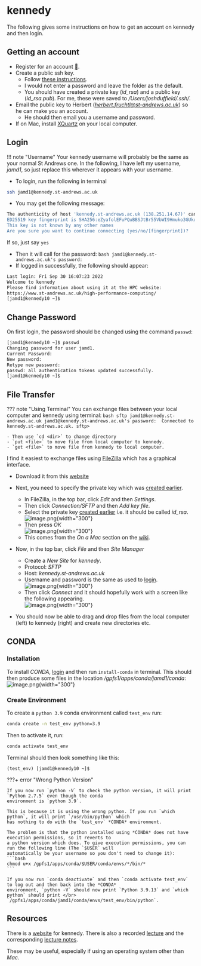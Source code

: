 # kennedy
The following gives some instructions on how to get an account on kennedy and then login.
## Getting an account
- Register for an account [🔗](https://www.st-andrews.ac.uk/high-performance-computing/register/access.htm).
- Create a public ssh key.
    - Follow [these instructions](https://www.siteground.co.uk/kb/how_to_generate_an_ssh_key_pair_in_mac_os/).
    - I would not enter a password and leave the folder as the default.
    - You should have created a private key (*id_rsa*) and a public key (*id_rsa.pub*). For me, these were saved to 
    */Users/joshduffield/.ssh/*.
- Email the public key to Herbert (*herbert.fruchtl@st-andrews.ac.uk*) so he can make you an account.
    - He should then email you a username and password.
- If on Mac, install [XQuartz](https://www.xquartz.org/) on your local computer.

## Login
!!! note "Username"
	Your kennedy username will probably be the same as your normal St Andrews one. In the following, I have left 
	my username, *jamd1*, so just replace this wherever it appears with your username.

- To login, run the following in terminal
```bash
ssh jamd1@kennedy.st-andrews.ac.uk
```
- You may get the following message:
```bash
The authenticity of host 'kennedy.st-andrews.ac.uk (138.251.14.67)' can't be established.
ED25519 key fingerprint is SHA256:eZyafolEFuPQuBBSJtBr55VbWI9Hmuko3GUkuV0vfaw.
This key is not known by any other names
Are you sure you want to continue connecting (yes/no/[fingerprint])?
```
If so, just say `yes`
- Then it will call for the password:
      ```bash
      jamd1@kennedy.st-andrews.ac.uk's password:
      ```
- If logged in successfully, the following should appear:
```bash
Last login: Fri Sep 30 16:07:23 2022
Welcome to kennedy
Please find information about using it at the HPC website:
https://www.st-andrews.ac.uk/high-performance-computing/
[jamd1@kennedy10 ~]$
```

## Change Password
On first login, the password should be changed using the command `passwd`:
```bash
[jamd1@kennedy10 ~]$ passwd
Changing password for user jamd1.
Current Password: 
New password: 
Retype new password: 
passwd: all authentication tokens updated successfully.
[jamd1@kennedy10 ~]$ 
```

## File Transfer
??? note "Using Terminal"
    You can exchange files between your local computer and kennedy using terminal:
    ```bash
    sftp jamd1@kennedy.st-andrews.ac.uk
    jamd1@kennedy.st-andrews.ac.uk's password: 
    Connected to kennedy.st-andrews.ac.uk.
    sftp> 
    ```

    - Then use `cd <dir>` to change directory
    - `put <file>` to move file from local computer to kennedy.
    - `get <file>` to move file from kennedy to local computer.

I find it easiest to exchange files using [FileZilla](https://filezilla-project.org/) which has a graphical interface.

- Download it from this [website](https://filezilla-project.org/download.php?type=client#close)
- Next, you need to specify the private key which was [created earlier](#getting-an-account).
    - In FileZilla, in the top bar, click *Edit* and then *Settings*.
    - Then click *Connection/SFTP* and then *Add key file*.
    - Select the private key [created earlier](#getting-an-account) i.e. it should be called *id_rsa*. <br>
    ![image.png](../images/hpc_basics/kennedy/private_key.png){width="300"}
    - Then press *OK* <br>
    ![image.png](../images/hpc_basics/kennedy/private_key_confirm.png){width="300"}
    - This comes from the *On a Mac* section on the [wiki](https://wiki.filezilla-project.org/Howto#On_a_Mac). 

- Now, in the top bar, click *File* and then *Site Manager*
    - Create a *New Site* for *kennedy*.
    - Protocol: *SFTP*
    - Host: *kennedy.st-andrews.ac.uk*
    - Username and password is the same as used to [login](#login). <br>
    ![image.png](../images/hpc_basics/kennedy/site_manager.png){width="300"}
    - Then click *Connect* and it should hopefully work with a screen like the following appearing. <br>
    ![image.png](../images/hpc_basics/kennedy/connect.png){width="300"}
- You should now be able to drag and drop files from the local computer (left) to kennedy (right) and create new 
directories etc.

## CONDA
### Installation
To install *CONDA*, [login](#login) and then run `install-conda` in terminal.
This should then produce some files in the location */gpfs1/apps/conda/jamd1/conda*: <br>
 ![image.png](../images/hpc_basics/kennedy/conda.png){width="300"}

### Create Environment
To create a `python 3.9` conda environment called `test_env` run:
```bash
conda create -n test_env python=3.9
```
Then to activate it, run:
```bash
conda activate test_env
```
Terminal should then look something like this:
```
(test_env) [jamd1@kennedy10 ~]$
```
???+ error "Wrong Python Version"

    If you now run `python -V` to check the python version, it will print `Python 2.7.5` even though the conda 
    environment is `python 3.9`.
    
    This is because it is using the wrong python. If you run `which python`, it will print `/usr/bin/python` which 
    has nothing to do with the `test_env` *CONDA* environment.

    The problem is that the python installed using *CONDA* does not have execution permissions, so it reverts to 
    a python version which does. To give execution permissions, you can run the following line (The `$USER` will 
    automatically be your username so you don't need to change it):
    ```bash
    chmod u+x /gpfs1/apps/conda/$USER/conda/envs/*/bin/*
    ```

    If you now run `conda deactivate` and then `conda activate test_env` to log out and then back into the *CONDA* 
    environment, `python -V` should now print `Python 3.9.13` and `which python` should print </br>
    `/gpfs1/apps/conda/jamd1/conda/envs/test_env/bin/python`.


## Resources
There is a [website](https://www.st-andrews.ac.uk/high-performance-computing/) for kennedy. There is also
a recorded 
[lecture](https://st-andrews.cloud.panopto.eu/Panopto/Pages/Viewer.aspx?id=cfe68199-3d75-42c5-97de-ad3b00f42710)
and the corresponding 
[lecture notes](https://www.st-andrews.ac.uk/assets/university/high-performance-computing/documents/kennedy_intro_June21.pdf).

These may be useful, especially if using an operating system other than *Mac*.
